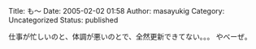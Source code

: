 Title: も〜
Date: 2005-02-02 01:58
Author: masayukig
Category: Uncategorized
Status: published

仕事が忙しいのと、体調が悪いのとで、全然更新できてない。。。
やべーぜ。
